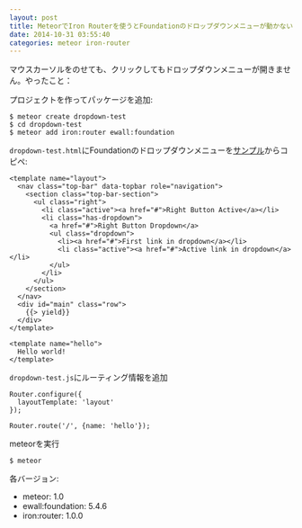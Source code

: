 ```yaml
---
layout: post
title: MeteorでIron Routerを使うとFoundationのドロップダウンメニューが動かない
date: 2014-10-31 03:55:40
categories: meteor iron-router
---
```

<!-- {% raw %} -->
<p>マウスカーソルをのせても、クリックしてもドロップダウンメニューが開きません。やったこと：</p>

<p>プロジェクトを作ってパッケージを追加:</p>

<pre><code>$ meteor create dropdown-test
$ cd dropdown-test
$ meteor add iron:router ewall:foundation
</code></pre>

<p><code>dropdown-test.html</code>にFoundationのドロップダウンメニューを<a href="http://foundation.zurb.com/docs/components/topbar.html" rel="nofollow">サンプル</a>からコピペ:</p>

<pre class="lang-html prettyprint-override"><code>&lt;template name="layout"&gt;
  &lt;nav class="top-bar" data-topbar role="navigation"&gt;
    &lt;section class="top-bar-section"&gt;
      &lt;ul class="right"&gt;
        &lt;li class="active"&gt;&lt;a href="#"&gt;Right Button Active&lt;/a&gt;&lt;/li&gt;
        &lt;li class="has-dropdown"&gt;
          &lt;a href="#"&gt;Right Button Dropdown&lt;/a&gt;
          &lt;ul class="dropdown"&gt;
            &lt;li&gt;&lt;a href="#"&gt;First link in dropdown&lt;/a&gt;&lt;/li&gt;
            &lt;li class="active"&gt;&lt;a href="#"&gt;Active link in dropdown&lt;/a&gt;&lt;/li&gt;
          &lt;/ul&gt;
        &lt;/li&gt;
      &lt;/ul&gt;
    &lt;/section&gt;
  &lt;/nav&gt;
  &lt;div id="main" class="row"&gt;
    {{&gt; yield}}
  &lt;/div&gt;
&lt;/template&gt;

&lt;template name="hello"&gt;
  Hello world!
&lt;/template&gt;
</code></pre>

<p><code>dropdown-test.js</code>にルーティング情報を追加</p>

<pre class="lang-js prettyprint-override"><code>Router.configure({
  layoutTemplate: 'layout'
});

Router.route('/', {name: 'hello'});
</code></pre>

<p>meteorを実行</p>

<pre class="lang-sh prettyprint-override"><code>$ meteor
</code></pre>

<p>各バージョン:</p>

<ul>
<li>meteor: 1.0</li>
<li>ewall:foundation: 5.4.6</li>
<li>iron:router: 1.0.0</li>
</ul>
<!-- {% endraw %} -->
